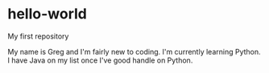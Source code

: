 # hello-world
My first repository

My name is Greg and I'm fairly new to coding.  I'm currently learning Python.  I have Java on my list once I've good handle on Python.
